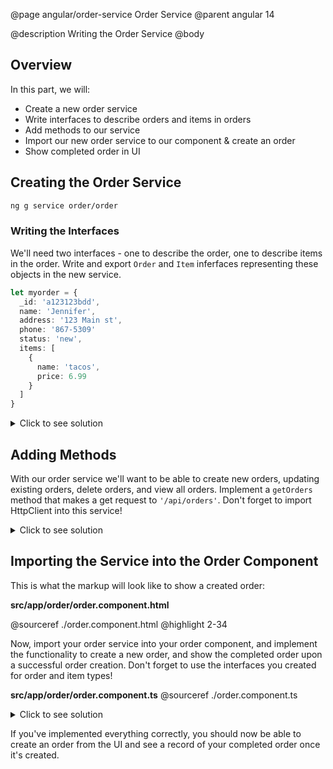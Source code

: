 @page angular/order-service Order Service
@parent angular 14

@description Writing the Order Service
@body

## Overview

In this part, we will:

- Create a new order service
- Write interfaces to describe orders and items in orders
- Add methods to our service
- Import our new order service to our component & create an order
- Show completed order in UI

## Creating the Order Service

```bash
ng g service order/order
```

### Writing the Interfaces

We'll need two interfaces - one to describe the order, one to describe items in the order. Write and export `Order` and `Item` inferfaces representing these objects in the new service.

```typescript
let myorder = {
  _id: 'a123123bdd',
  name: 'Jennifer', 
  address: '123 Main st', 
  phone: '867-5309'
  status: 'new',
  items: [
    {
      name: 'tacos',
      price: 6.99
    }
  ]
}
```

<details>
<summary>Click to see solution</summary>
__src/app/order/order.service.ts__

@sourceref ./order-1.service.ts
</details>

## Adding Methods

With our order service we'll want to be able to create new orders, updating existing orders, delete orders, and view all orders. Implement a `getOrders` method that makes a get request to `'/api/orders'`. Don't forget to import HttpClient into this service!

<details>
<summary>Click to see solution</summary>

Don't worry, we did the heavy lifting for the rest of the methods ;)

__src/app/order/order.service.ts__
@sourceref ./order-2.service.ts
@highlight 2, 23, 25-27, 29-33, 35-39, 40-43
</details>

## Importing the Service into the Order Component

This is what the markup will look like to show a created order:

__src/app/order/order.component.html__

@sourceref ./order.component.html
@highlight 2-34

Now, import your order service into your order component, and implement the functionality to create a new order, and show the completed order upon a successful order creation. Don't forget to use the interfaces you created for order and item types!

__src/app/order/order.component.ts__
@sourceref ./order.component.ts

<details>
<summary>Click to see solution</summary>

__src/app/order/order.component.ts__
@sourceref ./order.component-solution.ts
@highlight 7, 30, 38, 71, 78-85

</details>

If you've implemented everything correctly, you should now be able to create an order from the UI and see a record of your completed order once it's created.


